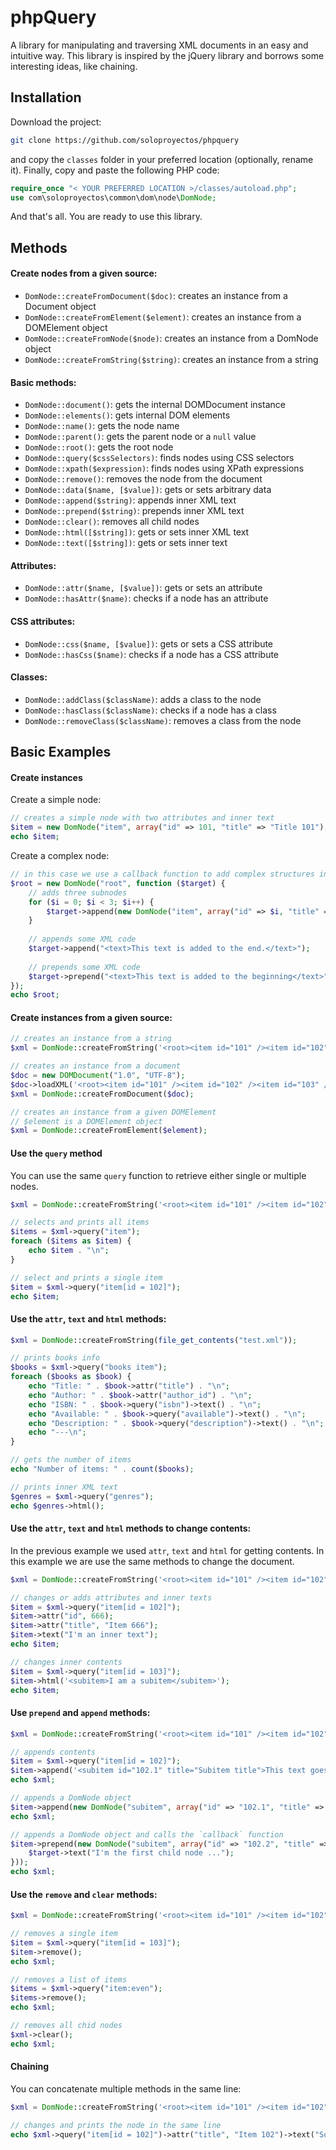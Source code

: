 phpQuery
========

A library for manipulating and traversing XML documents in an easy and intuitive way. This library is inspired by the jQuery library and borrows some interesting ideas, like chaining.

Installation
------------

Download the project:
```bash
git clone https://github.com/soloproyectos/phpquery
```

and copy the `classes` folder in your preferred location (optionally, rename it). Finally, copy and paste the following PHP code:
```PHP
require_once "< YOUR PREFERRED LOCATION >/classes/autoload.php";
use com\soloproyectos\common\dom\node\DomNode;
```

And that's all. You are ready to use this library.

Methods
-------

#### Create nodes from a given source:
  * `DomNode::createFromDocument($doc)`: creates an instance from a Document object
  * `DomNode::createFromElement($element)`: creates an instance from a DOMElement object
  * `DomNode::createFromNode($node)`: creates an instance from a DomNode object
  * `DomNode::createFromString($string)`: creates an instance from a string

#### Basic methods:
  * `DomNode::document()`: gets the internal DOMDocument instance
  * `DomNode::elements()`: gets internal DOM elements
  * `DomNode::name()`: gets the node name
  * `DomNode::parent()`: gets the parent node or a `null` value
  * `DomNode::root()`: gets the root node
  * `DomNode::query($cssSelectors)`: finds nodes using CSS selectors
  * `DomNode::xpath($expression)`: finds nodes using XPath expressions
  * `DomNode::remove()`: removes the node from the document
  * `DomNode::data($name, [$value])`: gets or sets arbitrary data
  * `DomNode::append($string)`: appends inner XML text
  * `DomNode::prepend($string)`: prepends inner XML text
  * `DomNode::clear()`: removes all child nodes
  * `DomNode::html([$string])`: gets or sets inner XML text
  * `DomNode::text([$string])`: gets or sets inner text

#### Attributes:
  * `DomNode::attr($name, [$value])`: gets or sets an attribute
  * `DomNode::hasAttr($name)`: checks if a node has an attribute

#### CSS attributes:
  * `DomNode::css($name, [$value])`: gets or sets a CSS attribute
  * `DomNode::hasCss($name)`: checks if a node has a CSS attribute

#### Classes:
  * `DomNode::addClass($className)`: adds a class to the node
  * `DomNode::hasClass($className)`: checks if a node has a class
  * `DomNode::removeClass($className)`: removes a class from the node

Basic Examples
--------------

#### Create instances

Create a simple node:
```PHP
// creates a simple node with two attributes and inner text
$item = new DomNode("item", array("id" => 101, "title" => "Title 101"), "Inner text here...");
echo $item;
```

Create a complex node:
```PHP
// in this case we use a callback function to add complex structures into the node
$root = new DomNode("root", function ($target) {
    // adds three subnodes
    for ($i = 0; $i < 3; $i++) {
        $target->append(new DomNode("item", array("id" => $i, "title" => "Title $i"), "This is the item $i"));
    }
    
    // appends some XML code
    $target->append("<text>This text is added to the end.</text>");
    
    // prepends some XML code
    $target->prepend("<text>This text is added to the beginning</text>");
});
echo $root;
```

#### Create instances from a given source:

```PHP
// creates an instance from a string
$xml = DomNode::createFromString('<root><item id="101" /><item id="102" /><item id="103" /></root>');

// creates an instance from a document
$doc = new DOMDocument("1.0", "UTF-8");
$doc->loadXML('<root><item id="101" /><item id="102" /><item id="103" /></root>');
$xml = DomNode::createFromDocument($doc);

// creates an instance from a given DOMElement
// $element is a DOMElement object
$xml = DomNode::createFromElement($element);
```

#### Use the `query` method

You can use the same `query` function to retrieve either single or multiple nodes.

```PHP
$xml = DomNode::createFromString('<root><item id="101" /><item id="102" /><item id="103" /></root>');

// selects and prints all items
$items = $xml->query("item");
foreach ($items as $item) {
    echo $item . "\n";
}

// select and prints a single item
$item = $xml->query("item[id = 102]");
echo $item;
```

#### Use the `attr`, `text` and `html` methods:
```PHP
$xml = DomNode::createFromString(file_get_contents("test.xml"));

// prints books info
$books = $xml->query("books item");
foreach ($books as $book) {
    echo "Title: " . $book->attr("title") . "\n";
    echo "Author: " . $book->attr("author_id") . "\n";
    echo "ISBN: " . $book->query("isbn")->text() . "\n";
    echo "Available: " . $book->query("available")->text() . "\n";
    echo "Description: " . $book->query("description")->text() . "\n";
    echo "---\n";
}

// gets the number of items
echo "Number of items: " . count($books);

// prints inner XML text
$genres = $xml->query("genres");
echo $genres->html();
```

#### Use the `attr`, `text` and `html` methods to change contents:

In the previous example we used `attr`, `text` and `html` for getting contents. In this example we are use the same methods to change the document.

```PHP
$xml = DomNode::createFromString('<root><item id="101" /><item id="102" /><item id="103" /></root>');

// changes or adds attributes and inner texts
$item = $xml->query("item[id = 102]");
$item->attr("id", 666);
$item->attr("title", "Item 666");
$item->text("I'm an inner text");
echo $item;

// changes inner contents
$item = $xml->query("item[id = 103]");
$item->html('<subitem>I am a subitem</subitem>');
echo $item;
```

#### Use `prepend` and `append` methods:

```PHP
$xml = DomNode::createFromString('<root><item id="101" /><item id="102" /><item id="103" /></root>');

// appends contents
$item = $xml->query("item[id = 102]");
$item->append('<subitem id="102.1" title="Subitem title">This text goes to the end...</subitem>');
echo $xml;

// appends a DomNode object
$item->append(new DomNode("subitem", array("id" => "102.1", "title" => "Subitem title"), "Some inner text here ..."));
echo $xml;

// appends a DomNode object and calls the `callback` function
$item->prepend(new DomNode("subitem", array("id" => "102.2", "title" => "Subitem title"), function ($target) {
    $target->text("I'm the first child node ...");
}));
echo $xml;
```

#### Use the `remove` and `clear` methods:

```PHP
$xml = DomNode::createFromString('<root><item id="101" /><item id="102" /><item id="103" /></root>');

// removes a single item
$item = $xml->query("item[id = 103]");
$item->remove();
echo $xml;

// removes a list of items
$items = $xml->query("item:even");
$items->remove();
echo $xml;

// removes all chid nodes
$xml->clear();
echo $xml;
```

#### Chaining

You can concatenate multiple methods in the same line:

```PHP
$xml = DomNode::createFromString('<root><item id="101" /><item id="102" /><item id="103" /></root>');

// changes and prints the node in the same line
echo $xml->query("item[id = 102]")->attr("title", "Item 102")->text("Some text...")->append("<subitem />");
```
